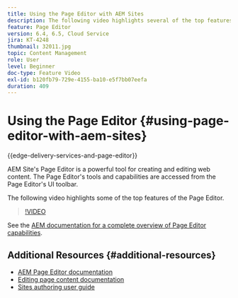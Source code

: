 ```yaml
---
title: Using the Page Editor with AEM Sites
description: The following video highlights several of the top features of the Touch-UI Sites editor in Adobe Experience Manager.
feature: Page Editor
version: 6.4, 6.5, Cloud Service
jira: KT-4248
thumbnail: 32011.jpg
topic: Content Management
role: User
level: Beginner
doc-type: Feature Video
exl-id: b120fb79-729e-4155-ba10-e5f7bb07eefa
duration: 409
---
```

# Using the Page Editor {#using-page-editor-with-aem-sites}

{{edge-delivery-services-and-page-editor}}

AEM Site's Page Editor is a powerful tool for creating and editing web content. The Page Editor's tools and capabilities are accessed from the Page Editor's UI toolbar.

The following video highlights some of the top features of the Page Editor.

>[!VIDEO](https://video.tv.adobe.com/v/32011?quality=12&learn=on)


See the [AEM documentation for a complete overview of Page Editor capabilities](https://experienceleague.adobe.com/docs/experience-manager-cloud-service/content/sites/authoring/fundamentals/editing-content.html).

## Additional Resources {#additional-resources}

* [AEM Page Editor documentation](https://experienceleague.adobe.com/docs/experience-manager-cloud-service/content/sites/authoring/fundamentals/editing-content.html)
* [Editing page content documentation](https://experienceleague.adobe.com/docs/experience-manager-65/authoring/authoring/editing-content.html)
* [Sites authoring user guide](https://experienceleague.adobe.com/docs/experience-manager-65/authoring/home.html)
